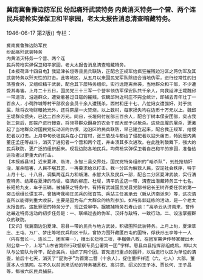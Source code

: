 ### 冀南冀鲁豫边防军民  纷起痛歼武装特务  内黄消灭特务一个营、两个连  民兵荷枪实弹保卫和平家园，老太太报告消息清查暗藏特务。

1946-06-17
第2版()
专栏：

    冀南冀鲁豫边防军民
    纷起痛歼武装特务
    内黄消灭特务一个营、两个连
    民兵荷枪实弹保卫和平家园，老太太报告消息清查暗藏特务。
    【本报荷泽十四日电】我延津长垣等县民兵联防，正配合正规军给疯狂摧残边沿区之蒋伪军及其武装特务以歼灭性的打击。此等地区，从五月以来国民党军队除结合当地伪军，进行经常性的扫荡蚕食外，又组织精干武装，配合其下层特务组织，实行远距离奔袭，当地群众和干部，不少遭受其毒害。上月二十五日，国民党三十三军一个营率领伪军保安队共千余人，向我延津王堤魏邱一带进攻，沿途群众，遭受着甚过日寇的摧残，仅魏邱附近村庄不完全统计，即捕去青年壮丁一百余人，小荷胙城等村干部农会会员十余人遭残杀，西村和庄十七、八位妇女遭强奸，对于抗属，除将衣物财粮抢光外，还将房屋一火焚烧，以上数村，每家损失均在边币十万元以上。魏邱王堤群众损失，已达二百余万元。同日，长垣何付岌部三百余人，配合丁树本保安团部，突占我张三砦后，即挨户进行搜查，将领导群众翻身的农会干部大部予以枪杀。这些血腥的屠杀，更激起了当地群众对国民党反动派的仇恨，边沿区的民兵联防，早已建立起来，配合我正规军，给侵犯者以打击。上月中旬长垣民兵在小口官村，张三砦战斗都给了侵犯者以迎头痛击，特别是内黄董庄孟庄等战斗，消灭了进犯者一个营和两个连，并击溃其多次进攻。在此胜利鼓舞下，强大的民兵联防，更广泛的组织起来。现我边防各地民兵，均荷枪实弹保卫着自己和平的家园，准备给进攻者以更重大的打击。
    【本报威县讯】近来夏津、临清、永智三县交界处，国民党特务组织的“暗杀队”，到处抢劫奸淫，屠杀暗害，人民不堪其苦，一再要求给以打击。我一分区为解救人民，安定社会秩序，特于上月十七、十八日，调集两连兵力和临清、永智大队及民兵一部，配合二分区夏津武装，实行清查特务、结果在夏津的马堤，临清的柳庄、杜堤，清平的孟店一带，清查出潜藏特务三十七名，长短枪九支，车子三辆。被捕获之特务中，有持有武城国民党县党部书记长王树齐委任状的第一突击组组长谭玉祥，曾搞垮我柳庄民兵的张百笃、兵站主任高承云（新从济南派来）等，这次清查所以能得到重大收获，主要是因为有广大群众的热烈参加。如特务郭廷栋的活动，是一个老太太报告的。这批罪恶的特务分子，现正受审中。据被捕特务石寿山谈：“高承云从济南来，曾传达最近特务活动的初步任务是：一、联络过去的伪军、汉奸与敌特，一致行动。二、设法掌握群众的联防。
    【又讯】我冀南边沿夏津、恩县一带的民兵与地方武装，积极围歼武装特务。上月上旬，夏津萃庄、王屯、万厂、梦庄等地民兵和区干队，曾协力围歼藏匿四屯的国特，俘获孙玉亭等十一人（内有营长一、连长二、团军需一），搜出长短枪三枝，手榴弹八枚，在团军需尹传琴家搜出木刻公章一个，上写“山东省第四行政督察专员公署第一团”字样。恩县自县指挥部组成后，即以大队与公安队为骨干，配合民兵，组织了两个团，首先进行重点的围歼，以后进行以区为单位的清查，前后十七天，消灭了“屁狗子”为首第二营（十余人），捉住董怀祥连（六、七人）大部。董匪本人也落网。在不久以前派来活动的特务褚言权、高洪德、绍义的王子冰、贾长何、王子昌等，都被六区民兵捕获。
